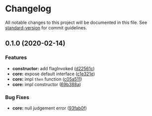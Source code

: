 # Changelog

All notable changes to this project will be documented in this file. See [standard-version](https://github.com/conventional-changelog/standard-version) for commit guidelines.

## 0.1.0 (2020-02-14)


### Features

* **constructor:** add flagInvoked ([d22561c](https://github.com/lbwa/promise-then/commit/d22561cc6158bb12d072a17bd4273a73a7bfe49e))
* **core:** expose default interface ([c1e321e](https://github.com/lbwa/promise-then/commit/c1e321e8193ca43c5faa7c57ee3c1c0dba549aff))
* **core:** impl `then` function ([c05a511](https://github.com/lbwa/promise-then/commit/c05a511e684fe0a750b77e0100f35fa49a598604))
* **core:** impl constructor ([69b388a](https://github.com/lbwa/promise-then/commit/69b388aae1cdf97961265298698855dcfcbfc208))


### Bug Fixes

* **core:** null judgement error ([93fab0f](https://github.com/lbwa/promise-then/commit/93fab0f8cd0c7a2e649368bc432edfeb3b8bb536))
